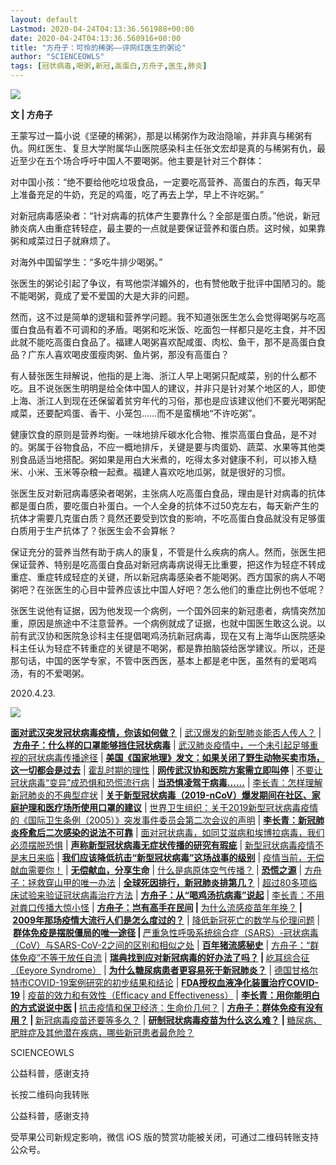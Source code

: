 ```yaml
---
layout: default
Lastmod: 2020-04-24T04:13:36.561988+00:00
date: 2020-04-24T04:13:36.560916+00:00
title: "方舟子：可怜的稀粥——评网红医生的粥论"
author: "SCIENCEOWLS"
tags: [冠状病毒,喝粥,新冠,高蛋白,方舟子,医生,肺炎]
---
```


![](https://images.weserv.nl/?url=https%3A//mmbiz.qpic.cn/mmbiz_png/wkJQUnQ7iaU3DtPu6CqOiauvgYMVUqxoKria2SiaKn9U44v6lx7bplhok87rvJVBIrfIUfjHxIPJ0jmw0a3NYTojng/640%3Fwx_fmt%3Dpng)  

**文 | 方舟子**

王蒙写过一篇小说《坚硬的稀粥》，那是以稀粥作为政治隐喻，并非真与稀粥有仇。网红医生、复旦大学附属华山医院感染科主任张文宏却是真的与稀粥有仇，最近至少在五个场合呼吁中国人不要喝粥。他主要是针对三个群体：

对中国小孩：“绝不要给他吃垃圾食品，一定要吃高营养、高蛋白的东西，每天早上准备充足的牛奶，充足的鸡蛋，吃了再去上学，早上不许吃粥。”

对新冠病毒感染者：“针对病毒的抗体产生要靠什么？全部是蛋白质。”他说，新冠肺炎病人由重症转轻症，最主要的一点就是要保证营养和蛋白质。这时候，如果靠粥和咸菜过日子就麻烦了。

对海外中国留学生：“多吃牛排少喝粥。”

张医生的粥论引起了争议，有骂他崇洋媚外的，也有赞他敢于批评中国陋习的。能不能喝粥，竟成了爱不爱国的大是大非的问题。

然而，这不过是简单的逻辑和营养学问题。我不知道张医生怎么会觉得喝粥与吃高蛋白食品有着不可调和的矛盾。喝粥和吃米饭、吃面包一样都只是吃主食，并不因此就不能吃高蛋白食品了。福建人喝粥喜欢配咸蛋、肉松、鱼干，那不是高蛋白食品？广东人喜欢喝皮蛋瘦肉粥、鱼片粥，那没有高蛋白？

有人替张医生辩解说，他指的是上海、浙江人早上喝粥只配咸菜，别的什么都不吃。且不说张医生明明是给全体中国人的建议，并非只是针对某个地区的人，即使上海、浙江人到现在还保留着贫穷年代的习俗，那也是应该建议他们不要光喝粥配咸菜，还要配鸡蛋、香干、小笼包……而不是蛮横地“不许吃粥”。

健康饮食的原则是营养均衡。一味地排斥碳水化合物、推崇高蛋白食品，是不对的。粥属于谷物食品，不应一概地排斥，关键是要与肉蛋奶、蔬菜、水果等其他类别食品适当地搭配。粥如果是用白大米煮的，吃得太多对健康不利，可以掺入糙米、小米、玉米等杂粮一起煮。福建人喜欢吃地瓜粥，就是很好的习惯。

张医生反对新冠病毒感染者喝粥，主张病人吃高蛋白食品，理由是针对病毒的抗体都是蛋白质，要吃蛋白补蛋白。一个人全身的抗体不过50克左右，每天新产生的抗体才需要几克蛋白质？竟然还要受到饮食的影响，不吃高蛋白食品就没有足够蛋白质用于生产抗体了？张医生会不会算帐？

保证充分的营养当然有助于病人的康复，不管是什么疾病的病人。然而，张医生把保证营养、特别是吃高蛋白食品对新冠病毒病说得无比重要，把这作为轻症不转成重症、重症转成轻症的关键，所以新冠病毒感染者不能喝粥。西方国家的病人不喝粥吧？在张医生的心目中营养应该比中国人好吧？怎么他们的重症比例也不低呢？

张医生说他有证据，因为他发现一个病例，一个国外回来的新冠患者，病情突然加重，原因是旅途中不注意营养。一个病例就成了证据，也就中国医生敢这么说。以前有武汉协和医院急诊科主任提倡喝鸡汤抗新冠病毒，现在又有上海华山医院感染科主任认为轻症不转重症的关键是不喝粥，都是靠拍脑袋给医学建议。所以，还是那句话，中国的医学专家，不管中医西医，基本上都是老中医，虽然有的爱喝鸡汤，有的不爱喝粥。

2020.4.23.

![](https://images.weserv.nl/?url=https%3A//mmbiz.qpic.cn/mmbiz_jpg/wkJQUnQ7iaU1HWqPzFylkAULa1D0fGkuvymDlxEBPorIpNnfjbyeXC4BN5tQhpFw3wjKsSibYa84ucD9FV3k3MWg/640%3Fwx_fmt%3Djpeg)

  

  

  

  

  

[**面对武汉突发冠状病毒疫情，你该如何做？**](http://mp.weixin.qq.com/s?__biz=MzU2NDA5OTQyOQ==&mid=2247486070&idx=1&sn=e41b371072c56da99afed6a7b1a3f99e&chksm=fc516a7ccb26e36aa05e28b9f8dd754599765f254ea32251025a8cb50ee5ef15c4431abf0f2a&scene=21#wechat_redirect) | [武汉爆发的新型肺炎能否人传人？](http://mp.weixin.qq.com/s?__biz=MzU2NDA5OTQyOQ==&mid=2247486077&idx=1&sn=d15f74d4eea42417be213839d6b9077c&chksm=fc516a77cb26e3611675d34cdee78df1ffd8e29a0c1fd52594ad156a4b0f13c605b115b35b88&scene=21#wechat_redirect) | [**方舟子：什么样的口罩能够挡住冠状病毒**](http://mp.weixin.qq.com/s?__biz=MzU2NDA5OTQyOQ==&mid=2247486092&idx=1&sn=49c60d0e2120a68e86bf04bd7e02354e&chksm=fc516a86cb26e3909e7fc35404cfd3e50619fadb14510a347ae7803c68595a0598edb0d3d320&scene=21#wechat_redirect) | [武汉肺炎疫情中，一个未引起足够重视的冠状病毒传播途径](http://mp.weixin.qq.com/s?__biz=MzU2NDA5OTQyOQ==&mid=2247486098&idx=1&sn=3908a2e0d2061944ab918539d13cfd59&chksm=fc516a98cb26e38e0ffea54bc213998043f0a31bceef8ecb39c603353c9380c99896775e6baf&scene=21#wechat_redirect) | [**美国《国家地理》发文：如果关闭了野生动物买卖市场，这一切都会是过去**](http://mp.weixin.qq.com/s?__biz=MzU2NDA5OTQyOQ==&mid=2247486105&idx=1&sn=5e39c85c5e7be2ced75cb0792725e946&chksm=fc516a93cb26e385c93e3f3043c099d84a4572247815d22398b3e7af84eb2d9c633f783ee672&scene=21#wechat_redirect) | [霍乱时期的理性](http://mp.weixin.qq.com/s?__biz=MzU2NDA5OTQyOQ==&mid=2247486110&idx=1&sn=d3439aefcf8e064e3df99a1c6aceec95&chksm=fc516a94cb26e382e3ae06ade43437ef3c69c508733507cb59fed1b19629b9e13dc207e2ea8c&scene=21#wechat_redirect) | [**网传武汉协和医院方案需立即叫停**](http://mp.weixin.qq.com/s?__biz=MzU2NDA5OTQyOQ==&mid=2247486134&idx=1&sn=c9a88ff9b2939b89644273e526302f02&chksm=fc516abccb26e3aa3ac3bf0d95a0e55a4e388dfb2495555bf706d63298fdaa113be0f28cdad7&scene=21#wechat_redirect) | [不要让冠状病毒“变异”成恐惧和恐慌流行病](http://mp.weixin.qq.com/s?__biz=MzU2NDA5OTQyOQ==&mid=2247486140&idx=1&sn=ea95f3f2016dd776fbcd94655d85599f&chksm=fc516ab6cb26e3a0f12a958670653be3900cde732c72924ae7091ded0b16148d53a62abec3fb&scene=21#wechat_redirect) | [**当恐惧凌驾于病毒......**](https://mp.weixin.qq.com/s?__biz=MzA5MTk3NDEzNw==&mid=2648698499&idx=1&sn=96a4cc3cda2edf1cf971ecb27f892a6a&scene=21#wechat_redirect) | [李长青：怎样理解新冠肺炎的不典型症状](https://mp.weixin.qq.com/s?__biz=MzA5MTk3NDEzNw==&mid=2648698504&idx=1&sn=a08c7a7e46254329759e6053a31543e4&scene=21#wechat_redirect) | [**关于新型冠状病毒（2019-nCoV）爆发期间在社区、家庭护理和医疗场所使用口罩的建议**](https://mp.weixin.qq.com/s?__biz=MzA5MTk3NDEzNw==&mid=2648698509&idx=1&sn=f4459431afd8057ba58b33360093054c&scene=21#wechat_redirect) | [世界卫生组织：关于2019新型冠状病毒疫情的《国际卫生条例（2005）》突发事件委员会第二次会议的声明](https://mp.weixin.qq.com/s?__biz=MzA5MTk3NDEzNw==&mid=2648698513&idx=1&sn=91f8afcf56a9b28d8743be2c4ce359a0&scene=21#wechat_redirect) | [**李长青：新冠肺炎痊愈后二次感染的说法不可靠**](https://mp.weixin.qq.com/s?__biz=MzA5MTk3NDEzNw==&mid=2648698525&idx=1&sn=46aa11c44201363340cbab99426b6dd4&scene=21#wechat_redirect) | [面对冠状病毒，如同艾滋病和埃博拉病毒，我们必须摆脱恐惧](https://mp.weixin.qq.com/s?__biz=MzA5MTk3NDEzNw==&mid=2648698532&idx=1&sn=6140a5805b7f600991a5cd2ab657d28d&scene=21#wechat_redirect) | [**声称新型冠状病毒无症状传播的研究有瑕疵**](https://mp.weixin.qq.com/s?__biz=MzA5MTk3NDEzNw==&mid=2648698538&idx=1&sn=8df9b2dd399683960d84bcc163a2691e&scene=21#wechat_redirect) | [新型冠状病毒疫情不是末日来临](https://mp.weixin.qq.com/s?__biz=MzA5MTk3NDEzNw==&mid=2648698544&idx=1&sn=58d70a939bed13f9927c59ef30f4e08a&scene=21#wechat_redirect) | [**我们应该降低抗击“新型冠状病毒”这场战事的级别**](https://mp.weixin.qq.com/s?__biz=MzA5MTk3NDEzNw==&mid=2648698548&idx=1&sn=fc848fb576c253db58777fefa548edcb&scene=21#wechat_redirect) | [疫情当前，无偿献血需要你！](https://mp.weixin.qq.com/s?__biz=MzA5MTk3NDEzNw==&mid=2648698555&idx=1&sn=8b1d6cdb899bce47bd99e3eec3b46e3d&scene=21#wechat_redirect) | [**无偿献血，分享生命**](https://mp.weixin.qq.com/s?__biz=MzA5MTk3NDEzNw==&mid=2648698563&idx=1&sn=084b3a96808233a367e11da7ea6b5d9b&scene=21#wechat_redirect) | [什么是病原体空气传播？](https://mp.weixin.qq.com/s?__biz=MzA5MTk3NDEzNw==&mid=2648698572&idx=1&sn=5288a218ee1b41cb21894669f9cbedc2&scene=21#wechat_redirect) | [**恐慌之源**](https://mp.weixin.qq.com/s?__biz=MzA5MTk3NDEzNw==&mid=2648698584&idx=1&sn=126a1d501d551cdf5884f82ac3ee772b&scene=21#wechat_redirect) | [方舟子：拯救穿山甲的唯一办法](https://mp.weixin.qq.com/s?__biz=MzA5MTk3NDEzNw==&mid=2648698632&idx=1&sn=31c6745677f6e73a2322b0aaa78bd712&scene=21#wechat_redirect) | [**全球死因排行，新冠肺炎排第几？**](https://mp.weixin.qq.com/s?__biz=MzA5MTk3NDEzNw==&mid=2648698643&idx=1&sn=d5af1c0b8f3eebf0a3b98f4a5c5c7fa7&scene=21#wechat_redirect) | [超过80多项临床试验来验证冠状病毒治疗方法](https://mp.weixin.qq.com/s?__biz=MzA5MTk3NDEzNw==&mid=2648698648&idx=1&sn=be4e1e3fce240cb4fe372e54843eb2e0&scene=21#wechat_redirect) | [**方舟子：从“喝鸡汤抗病毒”说起**](https://mp.weixin.qq.com/s?__biz=MzA5MTk3NDEzNw==&mid=2648698674&idx=1&sn=d8139b3223104d3a96b01d504a8b087e&scene=21#wechat_redirect) | [李长青：不用对粪口传播大惊小怪](https://mp.weixin.qq.com/s?__biz=MzA5MTk3NDEzNw==&mid=2648698713&idx=1&sn=df27ee489d1fbd2fcee5e3ad22ac7747&scene=21#wechat_redirect) | **[方舟子：岂有高手在民间](http://mp.weixin.qq.com/s?__biz=MzU2NDA5OTQyOQ==&mid=2247486166&idx=1&sn=1eb26602406b671edde2a0f4cfc4b320&chksm=fc516adccb26e3ca8bc7bfa4f667880678ccaa6bca4e0248f3f9b1eb7cad6cefc8e834af1a3b&scene=21#wechat_redirect) | [](http://mp.weixin.qq.com/s?__biz=MzU2NDA5OTQyOQ==&mid=2247486175&idx=1&sn=40e6effc68b1816a20459d4a01605d88&chksm=fc516ad5cb26e3c39bb93c8ad2092f6db90882583a7456b4e86f87f2605f45a9b9d48910eb2d&scene=21#wechat_redirect)**[为什么流感疫苗年年换？](http://mp.weixin.qq.com/s?__biz=MzU2NDA5OTQyOQ==&mid=2247486175&idx=1&sn=40e6effc68b1816a20459d4a01605d88&chksm=fc516ad5cb26e3c39bb93c8ad2092f6db90882583a7456b4e86f87f2605f45a9b9d48910eb2d&scene=21#wechat_redirect)**[](http://mp.weixin.qq.com/s?__biz=MzU2NDA5OTQyOQ==&mid=2247486175&idx=1&sn=40e6effc68b1816a20459d4a01605d88&chksm=fc516ad5cb26e3c39bb93c8ad2092f6db90882583a7456b4e86f87f2605f45a9b9d48910eb2d&scene=21#wechat_redirect) | [2009年那场疫情大流行人们是怎么度过的？](http://mp.weixin.qq.com/s?__biz=MzU2NDA5OTQyOQ==&mid=2247486176&idx=1&sn=9da92407bcb72a3646285063c31a6437&chksm=fc516aeacb26e3fc46f9704659872a8deeac031306153d6f6528fd97dcfd8facac31756df5f4&scene=21#wechat_redirect)** | [降低新冠死亡的数学与伦理问题](http://mp.weixin.qq.com/s?__biz=MzU2NDA5OTQyOQ==&mid=2247486198&idx=1&sn=bfbd089c04a33249d1663dc01fa88edc&chksm=fc516afccb26e3ea792e79a26d9fa090425dbdd67e26a35ba32349d3e15a48a3c187e02ff7dd&scene=21#wechat_redirect) | **[群体免疫是摆脱僵局的唯一途径](http://mp.weixin.qq.com/s?__biz=MzU2NDA5OTQyOQ==&mid=2247486202&idx=1&sn=aba33006fff795b011a80206ff55beaf&chksm=fc516af0cb26e3e6611a73215ec602f2760b8fbe1f6694a1b7c7c62dc730df05e2adada29ab0&scene=21#wechat_redirect) | [](http://mp.weixin.qq.com/s?__biz=MzU2NDA5OTQyOQ==&mid=2247486215&idx=1&sn=f3d6542fcdc5ba5b039ebc5e349a7cc6&chksm=fc516b0dcb26e21bda572c699bfff4d94c2c19f59873714fe8cd26cb01a3414eee245cb55491&scene=21#wechat_redirect)**[严重急性呼吸系统综合症（SARS）-冠状病毒（CoV）与SARS-CoV-2之间的区别和相似之处](http://mp.weixin.qq.com/s?__biz=MzU2NDA5OTQyOQ==&mid=2247486215&idx=1&sn=f3d6542fcdc5ba5b039ebc5e349a7cc6&chksm=fc516b0dcb26e21bda572c699bfff4d94c2c19f59873714fe8cd26cb01a3414eee245cb55491&scene=21#wechat_redirect) | [**百年猪流感秘史**](http://mp.weixin.qq.com/s?__biz=MzU2NDA5OTQyOQ==&mid=2247486220&idx=1&sn=48f24afbeb0a57457414ab7d0e11e3d8&chksm=fc516b06cb26e2107d3e82117f440db35866c05552275adc4837374ca8d120ec18ae4e9d7b71&scene=21#wechat_redirect) | [方舟子：“群体免疫”不等于放任自流](http://mp.weixin.qq.com/s?__biz=MzU2NDA5OTQyOQ==&mid=2247486234&idx=1&sn=ab76fd789b79349ae043221853c708de&chksm=fc516b10cb26e206d20bc2d69069e5e1b7fb3b645cc51ce12e2f7db20d874c67a194d3d1ae7f&scene=21#wechat_redirect) | **[瑞典找到应对新冠病毒的好办法了吗？](http://mp.weixin.qq.com/s?__biz=MzU2NDA5OTQyOQ==&mid=2247486242&idx=1&sn=f77b882aea572c6e5e63f0938982f537&chksm=fc516b28cb26e23ef3fd7f213df3c1b7c5fda27c0f07fde7413932707ec4e8db7739a9c65c9c&scene=21#wechat_redirect) | [](http://mp.weixin.qq.com/s?__biz=MzU2NDA5OTQyOQ==&mid=2247486250&idx=1&sn=3df567a3cc4fd84c18de14b485d66999&chksm=fc516b20cb26e23610a74f31c1475c862d946965066ee2bf5688767d2722ebd084e4d1ef66d3&scene=21#wechat_redirect)**[屹耳综合征（Eeyore Syndrome）](http://mp.weixin.qq.com/s?__biz=MzU2NDA5OTQyOQ==&mid=2247486250&idx=1&sn=3df567a3cc4fd84c18de14b485d66999&chksm=fc516b20cb26e23610a74f31c1475c862d946965066ee2bf5688767d2722ebd084e4d1ef66d3&scene=21#wechat_redirect) | [**为什么糖尿病患者更容易死于新冠肺炎？**](http://mp.weixin.qq.com/s?__biz=MzU2NDA5OTQyOQ==&mid=2247486255&idx=1&sn=b380e4820d8e3e3a63e3886c9d635e0f&chksm=fc516b25cb26e233e5c7b3442d3f3f20b4dcd683d165de38172292479dcb7b69136beb43c977&scene=21#wechat_redirect) | [德国甘格尔特市COVID-19案例研究的初步结果和结论](http://mp.weixin.qq.com/s?__biz=MzU2NDA5OTQyOQ==&mid=2247486261&idx=1&sn=5b84881d872b50704551c576d3c76193&chksm=fc516b3fcb26e2295014677f1aff8a9d6ddd126b53c7530c4f5800d88a28c38fa0433b001277&scene=21#wechat_redirect) | [**FDA授权血液净化装置治疗COVID-19**](http://mp.weixin.qq.com/s?__biz=MzU2NDA5OTQyOQ==&mid=2247486266&idx=1&sn=0ea1e5713f66dd5228ad2861854486e2&chksm=fc516b30cb26e22622d83cfacdfe68154a0ccafa8548c79282f8c6a4f7b3a9ade2054aaf0dbe&scene=21#wechat_redirect) | [疫苗的效力和有效性（Efficacy and Effectiveness）](http://mp.weixin.qq.com/s?__biz=MzU2NDA5OTQyOQ==&mid=2247486285&idx=1&sn=871f0496f09fedf2260c01d53ee3bbfc&chksm=fc516b47cb26e2510ab726f4c3dd1c5df7ad1f3395398fa680c9a003179dfadf113f4761ccd9&scene=21#wechat_redirect) | **[李长青：用你能明白的方式说说中医](http://mp.weixin.qq.com/s?__biz=MzU2NDA5OTQyOQ==&mid=2247486301&idx=1&sn=aa3f39c2d9a0ccbaa357d5e8f37042a5&chksm=fc516b57cb26e24119bc83ef49b9ead80975a58ab002b74a77eb8998244048aa80e5a8987a4c&scene=21#wechat_redirect) | [](http://mp.weixin.qq.com/s?__biz=MzU2NDA5OTQyOQ==&mid=2247486306&idx=1&sn=974f89e88259ebb1d3fafbe5cd48dc42&chksm=fc516b68cb26e27e3d0997b5822d877e9002c07979fc3039fedc4f8f6c58bf26f2ec46d84cda&scene=21#wechat_redirect)**[抗击疫情和保卫经济：生命价几何？](http://mp.weixin.qq.com/s?__biz=MzU2NDA5OTQyOQ==&mid=2247486306&idx=1&sn=974f89e88259ebb1d3fafbe5cd48dc42&chksm=fc516b68cb26e27e3d0997b5822d877e9002c07979fc3039fedc4f8f6c58bf26f2ec46d84cda&scene=21#wechat_redirect) | **[方舟子：群体免疫有没有用？](http://mp.weixin.qq.com/s?__biz=MzU2NDA5OTQyOQ==&mid=2247486327&idx=1&sn=aaa162f68f0d077471bb874790a3b9ce&chksm=fc516b7dcb26e26b486425459b5b0b976d68dfa443d631d97be2e1f55211d4a2ffd2ee34ea3b&scene=21#wechat_redirect) | [](http://mp.weixin.qq.com/s?__biz=MzU2NDA5OTQyOQ==&mid=2247486329&idx=1&sn=a2405beb49ada81ceb1697edcf565d23&chksm=fc516b73cb26e265ad6da02f402cbc729b443a196d23864c39ba6ee83b4c155287eb318c0683&scene=21#wechat_redirect)**[新冠病毒疫苗还要等多久？](http://mp.weixin.qq.com/s?__biz=MzU2NDA5OTQyOQ==&mid=2247486329&idx=1&sn=a2405beb49ada81ceb1697edcf565d23&chksm=fc516b73cb26e265ad6da02f402cbc729b443a196d23864c39ba6ee83b4c155287eb318c0683&scene=21#wechat_redirect) | **[研制冠状病毒疫苗为什么这么难？](http://mp.weixin.qq.com/s?__biz=MzU2NDA5OTQyOQ==&mid=2247486339&idx=1&sn=7247dbf43f16fc65b333e1462e3e1a7c&chksm=fc516b89cb26e29f19c97149fd6a87e9dce0a4561bc5baa278f3d54a2650f5ed0cf4e15c66eb&scene=21#wechat_redirect) | [](http://mp.weixin.qq.com/s?__biz=MzU2NDA5OTQyOQ==&mid=2247486351&idx=1&sn=73530933132f52c4d8c4b332533b9c34&chksm=fc516b85cb26e2939ecc914e3c0d3b091d0fa9d628a02355aa068853e465e90aab89e9fe1bf0&scene=21#wechat_redirect)**[糖尿病、肥胖症及其他潜在疾病，哪些新冠患者最危险？](http://mp.weixin.qq.com/s?__biz=MzU2NDA5OTQyOQ==&mid=2247486351&idx=1&sn=73530933132f52c4d8c4b332533b9c34&chksm=fc516b85cb26e2939ecc914e3c0d3b091d0fa9d628a02355aa068853e465e90aab89e9fe1bf0&scene=21#wechat_redirect)

  

  

  

  

  

SCIENCEOWLS

公益科普，感谢支持

长按二维码向我转账

公益科普，感谢支持

受苹果公司新规定影响，微信 iOS 版的赞赏功能被关闭，可通过二维码转账支持公众号。

